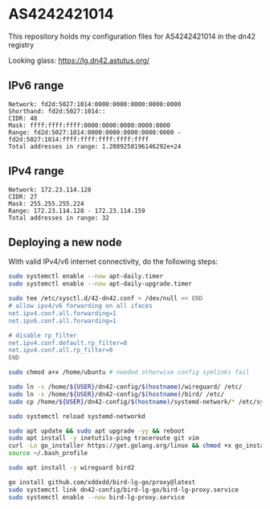 # AS4242421014

This repository holds my configuration files for AS4242421014 in the dn42 registry

Looking glass: <https://lg.dn42.astutus.org/>

## IPv6 range

```text
Network: fd2d:5027:1014:0000:0000:0000:0000:0000
Shorthand: fd2d:5027:1014::
CIDR: 48
Mask: ffff:ffff:ffff:0000:0000:0000:0000:0000
Range: fd2d:5027:1014:0000:0000:0000:0000:0000 - fd2d:5027:1014:ffff:ffff:ffff:ffff:ffff
Total addresses in range: 1.2089258196146292e+24
```

## IPv4 range

```text
Network: 172.23.114.128
CIDR: 27
Mask: 255.255.255.224
Range: 172.23.114.128 - 172.23.114.159
Total addresses in range: 32
```

## Deploying a new node

With valid IPv4/v6 internet connectivity, do the following steps:

```bash
sudo systemctl enable --now apt-daily.timer
sudo systemctl enable --now apt-daily-upgrade.timer

sudo tee /etc/sysctl.d/42-dn42.conf > /dev/null << END
# allow ipv4/v6 forwarding on all ifaces
net.ipv4.conf.all.forwarding=1
net.ipv6.conf.all.forwarding=1

# disable rp_filter
net.ipv4.conf.default.rp_filter=0
net.ipv4.conf.all.rp_filter=0
END

sudo chmod a+x /home/ubuntu # needed otherwise config symlinks fail

sudo ln -s /home/${USER}/dn42-config/$(hostname)/wireguard/ /etc/
sudo ln -s /home/${USER}/dn42-config/$(hostname)/bird/ /etc/
sudo cp /home/${USER}/dn42-config/$(hostname)/systemd-network/* /etc/systemd/network/

sudo systemctl reload systemd-networkd

sudo apt update && sudo apt upgrade -yy && reboot
sudo apt install -y inetutils-ping traceroute git vim
curl -Lo go_installer https://get.golang.org/linux && chmod +x go_installer && ./go_installer && rm go_installer
source ~/.bash_profile

sudo apt install -y wireguard bird2

go install github.com/xddxdd/bird-lg-go/proxy@latest
sudo systemctl link dn42-config/bird-lg-go/bird-lg-proxy.service
sudo systemctl enable --now bird-lg-proxy.service

```

